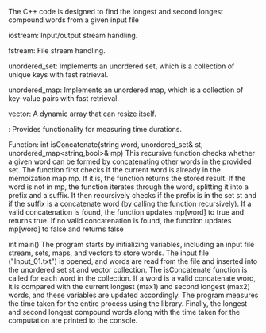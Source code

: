 The C++ code is designed to find the longest and second longest compound words from a given input file

iostream: Input/output stream handling.

fstream: File stream handling.

unordered_set: Implements an unordered set, which is a collection of unique keys with fast retrieval.

unordered_map: Implements an unordered map, which is a collection of key-value pairs with fast retrieval.

vector: A dynamic array that can resize itself.

<chrono>: Provides functionality for measuring time durations.


Function: int isConcatenate(string word, unordered_set<string>& st, unordered_map<string,bool>& mp)
This recursive function checks whether a given word can be formed by concatenating other words in the provided set.
The function first checks if the current word is already in the memoization map mp. If it is, the function returns the stored result.
If the word is not in mp, the function iterates through the word, splitting it into a prefix and a suffix.
It then recursively checks if the prefix is in the set st and if the suffix is a concatenate word (by calling the function recursively).
If a valid concatenation is found, the function updates mp[word] to true and returns true.
If no valid concatenation is found, the function updates mp[word] to false and returns false

int main()
The program starts by initializing variables, including an input file stream, sets, maps, and vectors to store words.
The input file ("Input_01.txt") is opened, and words are read from the file and inserted into the unordered set st and vector collection.
The isConcatenate function is called for each word in the collection. If a word is a valid concatenate word, it is compared with the current longest (max1) and second longest (max2) words, and these variables are updated accordingly.
The program measures the time taken for the entire process using the <chrono> library.
Finally, the longest and second longest compound words along with the time taken for the computation are printed to the console.
